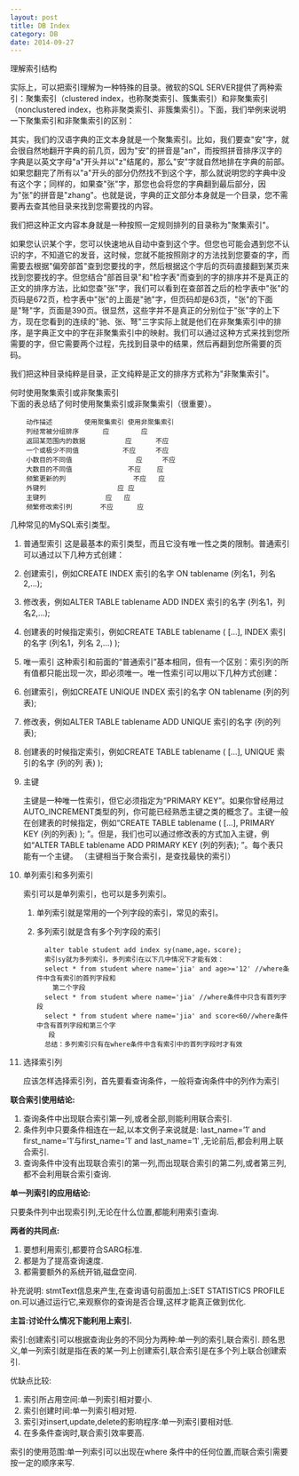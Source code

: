 ```yaml
---
layout: post
title: DB Index
category: DB
date: 2014-09-27
---
```

  理解索引结构     
 
  实际上，可以把索引理解为一种特殊的目录。微软的SQL SERVER提供了两种索引：聚集索引（clustered index，也称聚类索引、簇集索引）和非聚集索引（nonclustered index，也称非聚类索引、非簇集索引）。下面，我们举例来说明一下聚集索引和非聚集索引的区别： 
     
  其实，我们的汉语字典的正文本身就是一个聚集索引。比如，我们要查"安"字，就会很自然地翻开字典的前几页，因为"安"的拼音是"an"，而按照拼音排序汉字的字典是以英文字母"a"开头并以"z"结尾的，那么"安"字就自然地排在字典的前部。如果您翻完了所有以"a"开头的部分仍然找不到这个字，那么就说明您的字典中没有这个字；同样的，如果查"张"字，那您也会将您的字典翻到最后部分，因为"张"的拼音是"zhang"。也就是说，字典的正文部分本身就是一个目录，您不需要再去查其他目录来找到您需要找的内容。  
    
  我们把这种正文内容本身就是一种按照一定规则排列的目录称为"聚集索引"。      

  如果您认识某个字，您可以快速地从自动中查到这个字。但您也可能会遇到您不认识的字，不知道它的发音，这时候，您就不能按照刚才的方法找到您要查的字，而需要去根据"偏旁部首"查到您要找的字，然后根据这个字后的页码直接翻到某页来找到您要找的字。但您结合"部首目录"和"检字表"而查到的字的排序并不是真正的正文的排序方法，比如您查"张"字，我们可以看到在查部首之后的检字表中"张"的页码是672页，检字表中"张"的上面是"驰"字，但页码却是63页，"张"的下面是"弩"字，页面是390页。很显然，这些字并不是真正的分别位于"张"字的上下方，现在您看到的连续的"驰、张、弩"三字实际上就是他们在非聚集索引中的排序，是字典正文中的字在非聚集索引中的映射。我们可以通过这种方式来找到您所需要的字，但它需要两个过程，先找到目录中的结果，然后再翻到您所需要的页码。 
     
  我们把这种目录纯粹是目录，正文纯粹是正文的排序方式称为"非聚集索引"。 

何时使用聚集索引或非聚集索引      
下面的表总结了何时使用聚集索引或非聚集索引（很重要）。   
     
		动作描述        使用聚集索引 使用非聚集索引     
		列经常被分组排序      应        应     
		返回某范围内的数据          应      不应        
		一个或极少不同值           不应     不应     
		小数目的不同值                应     不应     
		大数目的不同值              不应    应     
		频繁更新的列                 不应   应     
		外键列                  应 应     
		主键列               应   应     
		频繁修改索引列       不应      应        

几种常见的MySQL索引类型。

 1. 普通型索引
     这是最基本的索引类型，而且它没有唯一性之类的限制。普通索引可以通过以下几种方式创建： 

   1. 创建索引，例如CREATE INDEX 索引的名字 ON tablename (列名1，列名2,...); 
   2. 修改表，例如ALTER TABLE tablename ADD INDEX 索引的名字 (列名1，列名2,...); 
   3. 创建表的时候指定索引，例如CREATE TABLE tablename ( [...], INDEX 索引的名字 (列名1，列名
      2,...) );
 2. 唯一索引
   这种索引和前面的“普通索引”基本相同，但有一个区别：索引列的所有值都只能出现一次，即必须唯一。唯一性索引可以用以下几种方式创建： 

   1. 创建索引，例如CREATE UNIQUE INDEX 索引的名字 ON tablename (列的列表); 
   2. 修改表，例如ALTER TABLE tablename ADD UNIQUE 索引的名字 (列的列表); 
   3. 创建表的时候指定索引，例如CREATE TABLE tablename ( [...], UNIQUE 索引的名字 (列的列
     表) );

3. 主键

    主键是一种唯一性索引，但它必须指定为“PRIMARY KEY”。如果你曾经用过AUTO_INCREMENT类型的列，你可能已经熟悉主键之类的概念了。主键一般在创建表的时候指定，例如“CREATE TABLE tablename ( [...], PRIMARY KEY (列的列表) ); ”。但是，我们也可以通过修改表的方式加入主键，例如“ALTER TABLE tablename ADD PRIMARY KEY (列的列表); ”。每个表只能有一个主键。 （主键相当于聚合索引，是查找最快的索引）
4. 单列索引和多列索引
 
    索引可以是单列索引，也可以是多列索引。
    1. 单列索引就是常用的一个列字段的索引，常见的索引。
    2. 多列索引就是含有多个列字段的索引
    
        	 alter table student add index sy(name,age，score);
        	 索引sy就为多列索引，多列索引在以下几中情况下才能有效：
        	 select * from student where name='jia' and age>='12' //where条件中含有索引的首列字段和
       		   第二个字段
        	 select * from student where name='jia' //where条件中只含有首列字段
        	 select * from student where name='jia' and score<60//where条件中含有首列字段和第三个字
       		  段
       		 总结：多列索引只有在where条件中含有索引中的首列字段时才有效
5. 选择索引列

     应该怎样选择索引列，首先要看查询条件，一般将查询条件中的列作为索引

**联合索引使用结论:**

1. 查询条件中出现联合索引第一列,或者全部,则能利用联合索引.
2. 条件列中只要条件相连在一起,以本文例子来说就是:
last_name=’1′ and first_name=’1′与first_name=’1′ and last_name=’1′
,无论前后,都会利用上联合索引.
3. 查询条件中没有出现联合索引的第一列,而出现联合索引的第二列,或者第三列,都不会利用联合索引查询.

**单一列索引的应用结论:**

   只要条件列中出现索引列,无论在什么位置,都能利用索引查询.

**两者的共同点:**

1. 要想利用索引,都要符合SARG标准.
2. 都是为了提高查询速度.
3. 都需要额外的系统开销,磁盘空间.

补充说明: stmtText信息来产生,在查询语句前面加上:SET STATISTICS PROFILE on.可以通过运行它,来观察你的查询是否合理,这样才能真正做到优化.

**主旨:讨论什么情况下能利用上索引.**

索引:创建索引可以根据查询业务的不同分为两种:单一列的索引,联合索引. 顾名思义,单一列索引就是指在表的某一列上创建索引,联合索引是在多个列上联合创建索引.

优缺点比较:

1. 索引所占用空间:单一列索引相对要小.
2. 索引创建时间:单一列索引相对短.
3. 索引对insert,update,delete的影响程序:单一列索引要相对低.
4. 在多条件查询时,联合索引效率要高.

索引的使用范围:单一列索引可以出现在where 条件中的任何位置,而联合索引需要按一定的顺序来写. 
   
  
